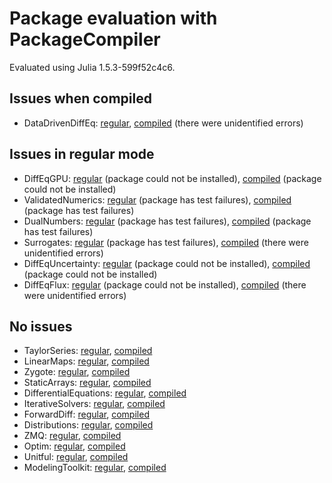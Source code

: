 # Package evaluation with PackageCompiler

Evaluated using Julia 1.5.3-599f52c4c6.

## Issues when compiled

- DataDrivenDiffEq: [regular](logs/DataDrivenDiffEq.regular.log), [compiled](logs/DataDrivenDiffEq.compiled.log) (there were unidentified errors)

## Issues in regular mode

- DiffEqGPU: [regular](logs/DiffEqGPU.regular.log) (package could not be installed), [compiled](logs/DiffEqGPU.compiled.log) (package could not be installed)
- ValidatedNumerics: [regular](logs/ValidatedNumerics.regular.log) (package has test failures), [compiled](logs/ValidatedNumerics.compiled.log) (package has test failures)
- DualNumbers: [regular](logs/DualNumbers.regular.log) (package has test failures), [compiled](logs/DualNumbers.compiled.log) (package has test failures)
- Surrogates: [regular](logs/Surrogates.regular.log) (package has test failures), [compiled](logs/Surrogates.compiled.log) (there were unidentified errors)
- DiffEqUncertainty: [regular](logs/DiffEqUncertainty.regular.log) (package could not be installed), [compiled](logs/DiffEqUncertainty.compiled.log) (package could not be installed)
- DiffEqFlux: [regular](logs/DiffEqFlux.regular.log) (package could not be installed), [compiled](logs/DiffEqFlux.compiled.log) (there were unidentified errors)

## No issues

- TaylorSeries: [regular](logs/TaylorSeries.regular.log), [compiled](logs/TaylorSeries.compiled.log)
- LinearMaps: [regular](logs/LinearMaps.regular.log), [compiled](logs/LinearMaps.compiled.log)
- Zygote: [regular](logs/Zygote.regular.log), [compiled](logs/Zygote.compiled.log)
- StaticArrays: [regular](logs/StaticArrays.regular.log), [compiled](logs/StaticArrays.compiled.log)
- DifferentialEquations: [regular](logs/DifferentialEquations.regular.log), [compiled](logs/DifferentialEquations.compiled.log)
- IterativeSolvers: [regular](logs/IterativeSolvers.regular.log), [compiled](logs/IterativeSolvers.compiled.log)
- ForwardDiff: [regular](logs/ForwardDiff.regular.log), [compiled](logs/ForwardDiff.compiled.log)
- Distributions: [regular](logs/Distributions.regular.log), [compiled](logs/Distributions.compiled.log)
- ZMQ: [regular](logs/ZMQ.regular.log), [compiled](logs/ZMQ.compiled.log)
- Optim: [regular](logs/Optim.regular.log), [compiled](logs/Optim.compiled.log)
- Unitful: [regular](logs/Unitful.regular.log), [compiled](logs/Unitful.compiled.log)
- ModelingToolkit: [regular](logs/ModelingToolkit.regular.log), [compiled](logs/ModelingToolkit.compiled.log)

